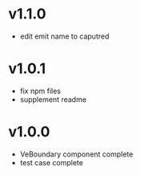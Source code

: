 # v1.1.0

- edit emit name to caputred

# v1.0.1

- fix npm files
- supplement readme

# v1.0.0

- VeBoundary component complete
- test case complete
